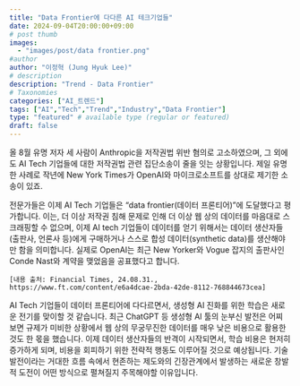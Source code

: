 ```yaml
---
title: "Data Frontier에 다다른 AI 테크기업들"
date: 2024-09-04T20:00:00+09:00
# post thumb
images:
  - "images/post/data frontier.png"
#author
author: "이정혁 (Jung Hyuk Lee)"
# description
description: "Trend - Data Frontier"
# Taxonomies
categories: ["AI_트렌드"]
tags: ["AI","Tech","Trend","Industry","Data Frontier"]
type: "featured" # available type (regular or featured)
draft: false
---
```


올 8월 유명 저자 세 사람이 Anthropic을 저작권법 위반 혐의로 고소하였으며, 그 외에도 AI Tech 기업들에 대한 저작권법 관련 집단소송이 줄을 잇는 상황입니다. 
제일 유명한 사례로 작년에 New York Times가 OpenAI와 마이크로소프트를 상대로 제기한 소송이 있죠.

전문가들은 이제 AI Tech 기업들은 “data frontier(데이터 프론티어)”에 도달했다고 평가합니다. 
이는, 더 이상 저작권 침해 문제로 인해 더 이상 웹 상의 데이터를 마음대로 스크래핑할 수 없으며, 
이제 AI tech 기업들이 데이터를 얻기 위해서는 데이터 생산자들(출판사, 언론사 등)에게 구매하거나 스스로 합성 데이터(synthetic data)를 생산해야만 함을 의미합니다. 
실제로 OpenAI는 최근 New Yorker와 Vogue 잡지의 출판사인 Conde Nast와 계약을 맺었음을 공표했다고 합니다.

    [내용 출처: Financial Times, 24.08.31., https://www.ft.com/content/e6a4dcae-2bda-42de-8112-768844673cea]
     
AI Tech 기업들이 데이터 프론티어에 다다르면서, 생성형 AI 진화를 위한 학습은 새로운 전기를 맞이할 것 같습니다. 
최근 ChatGPT 등 생성형 AI 툴의 눈부신 발전은 어찌 보면 규제가 미비한 상황에서 웹 상의 무궁무진한 데이터를 매우 낮은 비용으로 활용한 것도 한 몫을 했습니다. 
이제 데이터 생산자들의 반격이 시작되면서, 학습 비용은 현저히 증가하게 되며, 비용을 회피하기 위한 전략적 행동도 이루어질 것으로 예상됩니다. 
기술 발전이라는 거대한 흐름 속에서 현존하는 제도와의 긴장관계에서 발생하는 새로운 창발적 도전이 어떤 방식으로 펼쳐질지 주목해야할 이유입니다. 
